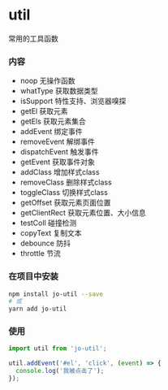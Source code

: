 # util
常用的工具函数

### 内容
  + noop 无操作函数
  + whatType 获取数据类型
  + isSupport 特性支持、浏览器嗅探
  + getEl 获取元素
  + getEls 获取元素集合
  + addEvent 绑定事件
  + removeEvent 解绑事件
  + dispatchEvent 触发事件
  + getEvent 获取事件对象
  + addClass 增加样式class
  + removeClass 删除样式class
  + toggleClass 切换样式class
  + getOffset 获取元素页面位置
  + getClientRect 获取元素位置、大小信息
  + testColl 碰撞检测
  + copyText 复制文本
  + debounce 防抖
  + throttle 节流

### 在项目中安装
```bash
npm install jo-util --save
# 或
yarn add jo-util
```

### 使用
```js
import util from 'jo-util';

util.addEvent('#el', 'click', (event) => {
  console.log('我被点击了');
});
```
